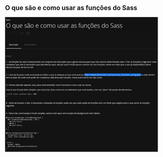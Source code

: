 ## O que são e como usar as funções do Sass

![Screenshot](o-que-sao-e-como-usar-as-funcoes-do-sass.png)